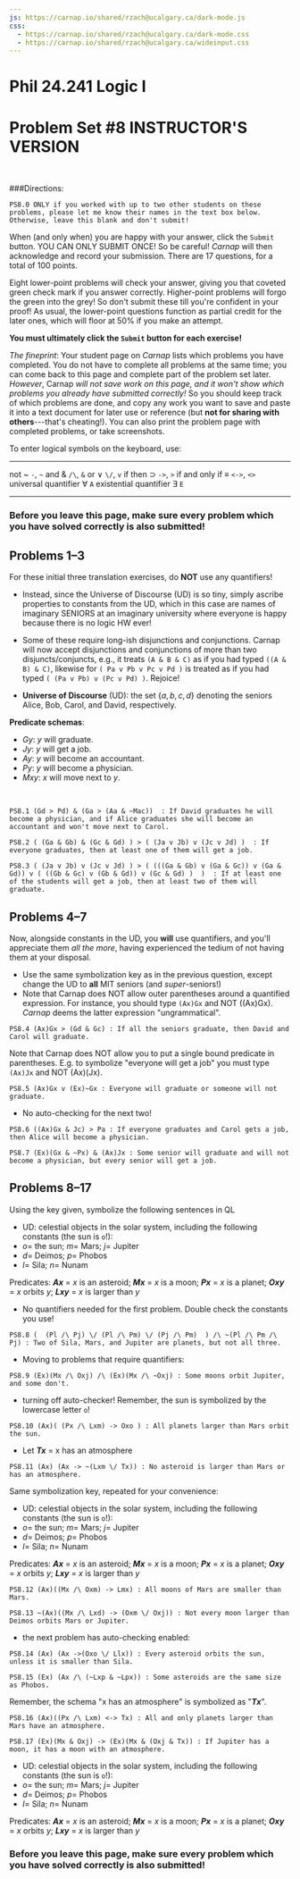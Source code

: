 ```yaml
---
js: https://carnap.io/shared/rzach@ucalgary.ca/dark-mode.js
css: 
  - https://carnap.io/shared/rzach@ucalgary.ca/dark-mode.css
  - https://carnap.io/shared/rzach@ucalgary.ca/wideinput.css
---
```


# Phil 24.241 Logic I
# Problem Set \#8 INSTRUCTOR'S VERSION 

<br />

<!---

This is THE INSTRUCTOR'S VERSION for problem set 8 for MIT Fall 2022 Logic I, 24.241. First seven problems come from Jtapp 303 Winter 2019 PS 8. Last nine problems come from Zach PS5, modified for LogicBookSD system (so not allowed to ever post solutions for these last nine problems!)

Description for students: Problem Set 8! Symbolization/Translation in Quantifier Logic (aka First Order Logic aka Predicate Logic). Due Friday November 4th by 10pm Eastern. 

2+2+4+2+4+8+8+4+4+8+8+8+8+4+8+8+10 = 100 

8 problems have proof-checker; 9 do not

note that zach tutorial 7 looks like some REALLY GREAT stuff on identifying common mistakes in natural deduction proofs! 


Comments to self can be entered with [blah blah]:: or [](blah blah). Former needs an empty space before the line! 


-->

###Directions:

```{.QualitativeProblem .ShortAnswer points=0}
PS8.0 ONLY if you worked with up to two other students on these problems, please let me know their names in the text box below. Otherwise, leave this blank and don't submit! 
```

When (and only when) you are happy with your answer, click the `Submit`
button. YOU CAN ONLY SUBMIT ONCE! So be careful! *Carnap* will then acknowledge and record your submission. There are 17 questions, for a total of 100 points. 

Eight lower-point problems will check your answer, giving you that coveted green check mark if you answer correctly. Higher-point problems will forgo the green into the grey! So don't submit these till you're confident in your proof! As usual, the lower-point questions function as partial credit for the later ones, which will floor at 50% if you make an attempt. 

[Before you can submit, you have to check if your solution is correct (by pressing
Enter in the textbox; the problem display will turn green and display
a checkmark).]::

**You must ultimately click the `Submit` button for each exercise!**

*The fineprint*: Your student page on *Carnap* lists which problems you have completed. You do not have to complete all problems at the same time; you can come back to this page and complete part of the problem set later. *However*, Carnap *will not save work on this page, and it won't show
which problems you already have submitted correctly!* So you should
keep track of which problems are done, and copy any work you want to
save and paste it into a text document for later use or reference (but **not for sharing with others**---that's cheating!). You
can also print the problem page with completed problems, or take
screenshots.


To enter logical symbols on the keyboard, use:

------------------------- -----------------------------
not ~                     `-`, `~`
and &                     `/\`,  `&`
or ∨                      `\/`, `v` 
if then $\supset$                 `->`, `>`
if and only if $\equiv$          `<->`, `<>`
universal quantifier ∀    `A`
existential quantifier ∃  `E`
------------------------- -----------------------------

### Before you leave this page, make sure every problem which you have solved correctly is also submitted!

## Problems 1–3

<!---

JTapp Problems 1a, 1b, 1c from 2020 Fall (different from 2019 winter!):

\item Use this symbolization key to formalize the sentences that follow.
UD: The set $\{Alice, Bob, Carol, David\}$\\
a: Alice b: Bob, c: Carol d: David\\
Gy: y will graduate; Jy: y will get a job; Ay: y will become an accountant Py: y will become a physician Vxy: x will visit y. \\
({\bf{Don't use quantifiers for this question.}} Just use names of the elements of the UD.)
\begin{enumerate}
\item If David graduates but Alice doesn't, he will become a physician, and if Alice graduates she will become an accountant and visit David.
\item If not everyone graduates, then at most one of them will get a job. 
\item At least one of the students will get a job if and only if at most three of them will graduate.

$Vxy$  $x$ will visit $y$.  

~~~{.Translate .FOL system="LogicBookPD" points=2}
PS8.1 ((Gd & ~Ga) > Pd) & (Ga > (Aa & Vad))  : If David graduates but Alice doesn't, he will become a physician, and if Alice graduates she will become an accountant and visit David.
~~~


~~~{.Translate .FOL system="LogicBookPD" points=2}
PS8.2 $[(\!\sim\!Ga\, \lor \!\sim\!Gb) \lor (\!\sim\!Gc\, \lor \!\sim\!Gd)] \supset [[(\!\sim\! Ja \,\&\, \!\sim\!Jb) \,\&\, \!\sim\!Jc] \lor (\!\sim\! Ja \,\&\, \!\sim\!Jb) \,\&\, \!\sim\!Jd] \lor [(\!\sim\! Ja \,\&\, \!\sim\!Jc) \,\&\, \!\sim\!Jd]]\lor [(\!\sim\! Jb \,\&\, \!\sim\!Jc) \,\&\, \!\sim\!Jd]]$  : If not everyone graduates, then at most one of them will get a job. 
~~~

~~~{.Translate .FOL system="LogicBookPD" points=2}
PS8.3 $ [(Ja \lor Jb) \lor (Jc \lor Jd)] \equiv [(\sim\!Ga \,\lor\, \!\sim\!Gb) \,\lor \, (\sim\!Gc\, \lor \!\sim\!Gd)]$  : At least one of the students will get a job if and only if at most three of them will graduate.
~~~

-->

For these initial three translation exercises, do **NOT** use any quantifiers! 

- Instead, since the Universe of Discourse (UD) is so tiny, simply ascribe properties to constants from the UD, which in this case are names of imaginary SENIORS at an imaginary university where everyone is happy because there is no logic HW ever! 

- Some of these require long-ish disjunctions and conjunctions. Carnap will now accept disjunctions and conjunctions of more than two disjuncts/conjuncts, e.g., it treats `(A & B & C)` as if you had typed `((A & B) & C)`, likewise for `( Pa v Pb v Pc v Pd )` is treated as if you had typed `( (Pa v Pb) v (Pc v Pd) )`. Rejoice! 

- **Universe of Discourse** (UD): the set $\{ a, b, c, d \}$ denoting the seniors Alice, Bob, Carol, and David, respectively. 

**Predicate schemas**:

- $Gy$:	$y$ will graduate.     
- $Jy$:	$y$ will get a job.          
- $Ay$:	$y$ will become an accountant.       
- $Py$:	$y$ will become a physician.           
- $Mxy$:	$x$ will move next to $y$.   

<br />

[these three problems come from JTapp PS8, Winter 2019, problem 1a-c; Fall 2020 has different problems]::



~~~{.Translate .FOL system="LogicBookPD" points=2}
PS8.1 (Gd > Pd) & (Ga > (Aa & ~Mac))  : If David graduates he will become a physician, and if Alice graduates she will become an accountant and won't move next to Carol.
~~~

~~~{.Translate .FOL system="LogicBookPD" points=2}
PS8.2 ( (Ga & Gb) & (Gc & Gd) ) > ( (Ja v Jb) v (Jc v Jd) )  : If everyone graduates, then at least one of them will get a job. 
~~~

[Note that Carnap accepts the following answer which doesn't follow proper parenthesis convention! 
(Ga & Gb & Gc & Gd) > (Ja v Jb v Jc v Jd)
]:: 

~~~{.Translate .FOL system="LogicBookPD" options="exam" points=4}
PS8.3 ( (Ja v Jb) v (Jc v Jd) ) > ( (((Ga & Gb) v (Ga & Gc)) v (Ga & Gd)) v ( ((Gb & Gc) v (Gb & Gd)) v (Gc & Gd) )  )  : If at least one of the students will get a job, then at least two of them will graduate. 
~~~

[Note that Carnap accepts the following answer with much simpler parenthsis convention: 
( Ja v Jb v Jc v Jd ) > ( (Ga & Gb) v (Ga & Gc) v (Ga & Gd) v (Gb & Gc) v (Gb & Gd) v (Gc & Gd))
]::


## Problems 4–7

[these four problems come from JTapp PS8, Winter 2019, problem 2a-d]::

Now, alongside constants in the UD, you **will** use quantifiers, and you'll appreciate them *all the more*, having experienced the tedium of not having them at your disposal. 

- Use the same symbolization key as in the previous question, except change the UD to **all** MIT seniors (and *super*-seniors!)
- Note that Carnap does NOT allow outer parentheses around a quantified expression. For instance, you should type `(Ax)Gx` and NOT ((Ax)Gx). *Carnap* deems the latter expression "ungrammatical". 

[seems that the following results in a compilation problem: ((Ax)Gx) > (Gd & Gc). 
whereas it is fine to write (Ax) Gx > (Gd & Gc)]::

~~~{.Translate .FOL system="LogicBookPD" options="exam" points=2}
PS8.4 (Ax)Gx > (Gd & Gc) : If all the seniors graduate, then David and Carol will graduate.
~~~



[following does NOT compile: (Ax)(Gx) v (Ex)(~Gx)]::

Note that Carnap does NOT allow you to put a single bound predicate in parentheses. E.g. to symbolize "everyone will get a job" you must type `(Ax)Jx` and NOT (Ax)(Jx). 


~~~{.Translate .FOL system="LogicBookPD" options="exam" points=4}
PS8.5 (Ax)Gx v (Ex)~Gx : Everyone will graduate or someone will not graduate. 
~~~

[compilation problem: ((Ax)(Gx) & Jc) > Pa]::

[note that carnap correctly accepts also the following:
(Ax)(Gx & Jc) > Pa
(Ex)((Gx & Jc) > Pa)
which is neat, since a lot of TA's might not realize the latter is equivalent. see logic book p. 302
]::


- No auto-checking for the next two! 

~~~{.Translate .FOL system="LogicBookPD" options="exam" points=8}
PS8.6 ((Ax)Gx & Jc) > Pa : If everyone graduates and Carol gets a job, then Alice will become a physician. 
~~~

[following results in compilation problem due to second conjunct: (Ex)(Gx & ~Px) & (Ax)(Jx) ]::

~~~{.Translate .FOL system="LogicBookPD" options="exam" points=8}
PS8.7 (Ex)(Gx & ~Px) & (Ax)Jx : Some senior will graduate and will not become a physician, but every senior will get a job.
~~~


## Problems 8–17

[The remaining problems are symbolizations in FOL. They cover the
lecture videos for Unit 5 and Chapters 22 and 23 of the textbook.]::

[Please use the following symbolization key: ]::

Using the key given, symbolize the following sentences in QL

- UD: celestial objects in the solar system, including the following constants (the sun is `o`!):
- $o =$  the sun; $m=$  Mars; $j=$ Jupiter   
- $d=$  Deimos; $p=$  Phobos
- $l=$  Sila; $n=$  Nunam


Predicates:
 **$Ax$** = $x$ is an asteroid;	 **$Mx$** = $x$ is a moon;	**$Px$** =  $x$ is a planet;	**$Oxy$** =    $x$ orbits $y$;	**$Lxy$**  =   $x$ is larger than $y$

- No quantifiers needed for the first problem. Double check the constants you use! 


~~~{.Translate .FOL system="LogicBookPD" options="exam" points=4}
PS8.8 (  (Pl /\ Pj) \/ (Pl /\ Pm) \/ (Pj /\ Pm)  ) /\ ~(Pl /\ Pm /\ Pj) : Two of Sila, Mars, and Jupiter are planets, but not all three.
~~~


- Moving to problems that require quantifiers:


[Same symbolization key, repeated for your convenience:]::

~~~{.Translate .FOL system="LogicBookPD" options="exam" points=4}
PS8.9 (Ex)(Mx /\ Oxj) /\ (Ex)(Mx /\ ~Oxj) : Some moons orbit Jupiter, and some don't.
~~~

- turning off auto-checker! Remember, the sun is symbolized by the lowercase letter `o`!

~~~{.Translate .FOL system="LogicBookPD" options="exam" points=8}
PS8.10 (Ax)( (Px /\ Lxm) -> Oxo ) : All planets larger than Mars orbit the sun.
~~~

[note that the following is deemed `ungrammatical’: can’t have parentheses around atomic wffs of QL
(Ax)((Px & Lxm) > (Oxo))
]::

[note the need for OR in the antecedent for the following, since we're really saying "Everything that is a planet orbits the sun, and everything that is an asteroid orbits the sun". I should check that it will accept this conjunction of for-all claims as well ]::


[Note that you can put space after (Ax) or remove space with no problems. But you do need the outer paren around the sentence you are quantifying over, so Carnap will NOT accept the following: 
(Ax)    Ax -> ~(Lxm \/ Tx) ]::

- Let **$Tx$** = x has an atmosphere 

~~~{.Translate .FOL system="LogicBookPD" options="exam" points=8}
PS8.11 (Ax) (Ax -> ~(Lxm \/ Tx)) : No asteroid is larger than Mars or has an atmosphere.
~~~

[equivalent solN that i found more natural to work through: ~(Ex)(Ax & (Lxm v Tx)). i.e. it's not the case that there is something that is an asteroid and is larger than mars or has an atmospher]::

Same symbolization key, repeated for your convenience:

- UD: celestial objects in the solar system, including the following constants (the sun is `o`!):
- $o =$  the sun; $m=$  Mars; $j=$ Jupiter   
- $d=$  Deimos; $p=$  Phobos
- $l=$  Sila; $n=$  Nunam


Predicates:
 **$Ax$** = $x$ is an asteroid;	 **$Mx$** = $x$ is a moon;	**$Px$** =  $x$ is a planet;	**$Oxy$** =    $x$ orbits $y$;	**$Lxy$**  =   $x$ is larger than $y$

[Note that $s$ is a variable in FOL, so neither the Sun nor Sila can be
symbolized by $s$. Josh: this just seems like a bad feature of their notation! LogicBookPD treats only x, y, z as variables I think. maybe w. ]::


~~~{.Translate .FOL system="LogicBookPD" options="exam" points=8}
PS8.12 (Ax)((Mx /\ Oxm) -> Lmx) : All moons of Mars are smaller than Mars.
~~~

~~~{.Translate .FOL system="LogicBookPD" options="exam" points=8}
PS8.13 ~(Ax)((Mx /\ Lxd) -> (Oxm \/ Oxj)) : Not every moon larger than Deimos orbits Mars or Jupiter.
~~~

- the next problem has auto-checking enabled:

~~~{.Translate .FOL system="LogicBookPD" options="exam" points=4}
PS8.14 (Ax) (Ax ->(Oxo \/ Llx)) : Every asteroid orbits the sun, unless it is smaller than Sila.
~~~

[Note that carnap accepts the following, which I find more intuitive: (Ax)((Ax > Oxo) v Llx)]:: 


~~~{.Translate .FOL system="LogicBookPD" options="exam" points=8}
PS8.15 (Ex) (Ax /\ (~Lxp & ~Lpx)) : Some asteroids are the same size as Phobos.
~~~

Remember, the schema "x has an atmosphere" is symbolized as "**$Tx$**".

~~~{.Translate .FOL system="LogicBookPD" options="exam" points=8}
PS8.16 (Ax)((Px /\ Lxm) <-> Tx) : All and only planets larger than Mars have an atmosphere.
~~~

~~~{.Translate .FOL system="LogicBookPD" options="exam" points=10}
PS8.17 (Ex)(Mx & Oxj) -> (Ex)(Mx & (Oxj & Tx)) : If Jupiter has a moon, it has a moon with an atmosphere.
~~~

- UD: celestial objects in the solar system, including the following constants (the sun is `o`!):
- $o =$  the sun; $m=$  Mars; $j=$ Jupiter   
- $d=$  Deimos; $p=$  Phobos
- $l=$  Sila; $n=$  Nunam


Predicates:
 **$Ax$** = $x$ is an asteroid;	 **$Mx$** = $x$ is a moon;	**$Px$** =  $x$ is a planet;	**$Oxy$** =    $x$ orbits $y$;	**$Lxy$**  =   $x$ is larger than $y$

### Before you leave this page, make sure every problem which you have solved correctly is also submitted!


<!---

There are 18 questions on this assignment, with a total of 20 points
(5.3 and 5.4 count for 2 points). To get a complete, you have to get
at least 16 points.

The first two problems for this week are proofs that require
the IP rule.

## Problem 1

Give a formal proof of the following argument.

~~~{.ProofChecker .ZachTFL2019 options="indent resize render tabindent fonts" points=1} 
PS8.1 (A -> B) :|-: ~A \/ B
~~~

## Problem 2
Give a formal proof of the following theorem.

~~~{.ProofChecker .ZachTFL2019 options="indent resize render tabindent fonts" points=1} 
PS8.2 :|-: (A -> B) \/ (B -> A)
~~~

(This one is quite hard.)

-->
